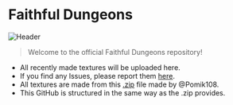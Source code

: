 # Faithful Dungeons
![Header](https://i.imgur.com/Ra0XooI.png)
> Welcome to the official Faithful Dungeons repository!

- All recently made textures will be uploaded here. 
- If you find any Issues, please report them [here](https://github.com/Faithful-Dungeons/Resource-Pack/issues). 
- All textures are made from this [.zip](http://www.mediafire.com/file/c9p05bw59rdunw4/Dungeons_textures.zip/file) file made by @Pomik108.
- This GitHub is structured in the same way as the .zip provides.